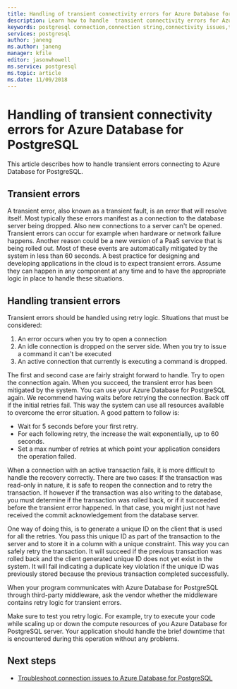 ```yaml
---
title: Handling of transient connectivity errors for Azure Database for PostgreSQL | Microsoft Docs
description: Learn how to handle  transient connectivity errors for Azure Database for PostgreSQL.
keywords: postgresql connection,connection string,connectivity issues,transient error,connection error
services: postgresql
author: janeng
ms.author: janeng
manager: kfile
editor: jasonwhowell
ms.service: postgresql
ms.topic: article
ms.date: 11/09/2018
---
```


# Handling of transient connectivity errors for Azure Database for PostgreSQL

This article describes how to handle transient errors connecting to  Azure Database for PostgreSQL.

## Transient errors

A transient error, also known as a transient fault, is an error that will resolve itself. Most typically these errors manifest as a connection to the database server being dropped. Also new connections to a server can't be opened. Transient errors can occur for example when hardware or network failure happens. Another reason could be a new version of a PaaS service that is being rolled out. Most of these events are automatically mitigated by the system in less than 60 seconds. A best practice for designing and developing applications in the cloud is to expect transient errors. Assume they can happen in any component at any time and to have the appropriate logic in place to handle these situations.

## Handling transient errors

Transient errors should be handled using retry logic. Situations that must be considered:

1. An error occurs when you try to open a connection
2. An idle connection is dropped on the server side. When you try to issue a command it can't be executed
3. An active connection that currently is executing a command is dropped.

The first and second case are fairly straight forward to handle. Try to open the connection again. When you succeed, the transient error has been mitigated by the system. You can use your Azure Database for PostgreSQL again. We recommend having waits before retrying the connection. Back off if the initial retries fail. This way the system can use all resources available to overcome the error situation. A good pattern to follow is:

* Wait for 5 seconds before your first retry.
* For each following retry, the increase the wait exponentially, up to 60 seconds.
* Set a max number of retries at which point your application considers the operation failed.

When a connection with an active transaction fails, it is more difficult to handle the recovery correctly. There are two cases: If the transaction was read-only in nature, it is safe to reopen the connection and to retry the transaction. If however if the transaction was also writing to the database, you must determine if the transaction was rolled back, or if it succeeded before the transient error happened. In that case, you might just not have received the commit acknowledgement from the database server.

One way of doing this, is to generate a unique ID on the client that is used for all the retries. You pass this unique ID as part of the transaction to the server and to store it in a column with a unique constraint. This way you can safely retry the transaction. It will succeed if the previous transaction was rolled back and the client generated unique ID does not yet exist in the system. It will fail indicating a duplicate key violation if the unique ID was previously stored because the previous transaction completed successfully.

When your program communicates with Azure Database for PostgreSQL through third-party middleware, ask the vendor whether the middleware contains retry logic for transient errors.

Make sure to test you retry logic. For example, try to execute your code while scaling up or down the compute resources of you Azure Database for PostgreSQL server. Your application should handle the brief downtime that is encountered during this operation without any problems.

## Next steps

* [Troubleshoot connection issues to Azure Database for PostgreSQL](howto-troubleshoot-common-connection-issues.md)

